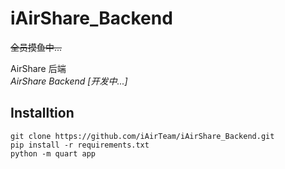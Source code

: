 # iAirShare_Backend

<del>全员摸鱼中...</del>

AirShare 后端  
*AirShare Backend [开发中...]*

## Installtion
    git clone https://github.com/iAirTeam/iAirShare_Backend.git
    pip install -r requirements.txt
    python -m quart app
